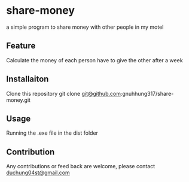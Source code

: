 # share-money
a simple program to share money with other people in my motel
## Feature
Calculate the money of each person have to give the other after a week
## Installaiton
Clone this repository 
  git clone git@github.com:gnuhhung317/share-money.git
## Usage
Running the .exe file in the dist folder
## Contribution
Any contributions or feed back are welcome, please contact duchung04st@gmail.com
